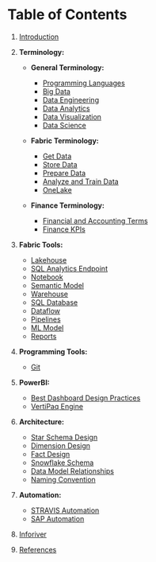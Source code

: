 # Table of Contents

1. [Introduction](introduction/)

2. **Terminology:**
   - **General Terminology:**  
     - [Programming Languages](general_terminology/languages/)  
     - [Big Data](general_terminology/big_data/)  
     - [Data Engineering](general_terminology/data_engineering/)  
     - [Data Analytics](general_terminology/data_analytics/)  
     - [Data Visualization](general_terminology/data_viz/)  
     - [Data Science](general_terminology/data_science/)  

   - **Fabric Terminology:**  
     - [Get Data](terminology/get_data/)  
     - [Store Data](terminology/store_data/)  
     - [Prepare Data](terminology/prepare_data/)  
     - [Analyze and Train Data](terminology/analyze_train_data/)  
     - [OneLake](terminology/onelake/)  

   - **Finance Terminology:**  
     - [Financial and Accounting Terms](finance_terms/finance_accounting_terms/)  
     - [Finance KPIs](finance_terms/finance_kpi/)  

3. **Fabric Tools:**
   - [Lakehouse](fabric_tools/lakehouse/)  
   - [SQL Analytics Endpoint](fabric_tools/sql_endpoint/)  
   - [Notebook](fabric_tools/notebook/)  
   - [Semantic Model](fabric_tools/semantic_model/)  
   - [Warehouse](fabric_tools/warehouse/)  
   - [SQL Database](fabric_tools/sql_database/)  
   - [Dataflow](fabric_tools/dataflow/)  
   - [Pipelines](fabric_tools/pipelines/)  
   - [ML Model](fabric_tools/ml_model/)  
   - [Reports](fabric_tools/reports/)  

4. **Programming Tools:**
   - [Git](programming_tools/git/)  

5. **PowerBI:**
   - [Best Dashboard Design Practices](power_bi/best_design_pracs/)  
   - [VertiPaq Engine](power_bi/vertipaq/)  

6. **Architecture:** 
   - [Star Schema Design](architecture/star_schema/)  
   - [Dimension Design](architecture/dimension_design/)  
   - [Fact Design](architecture/fact_design/)  
   - [Snowflake Schema](architecture/snowflake/)  
   - [Data Model Relationships](architecture/relationships/)  
   - [Naming Convention](architecture/naming_convention/)  

7. **Automation:**
   - [STRAVIS Automation](automation/stravis_automation/)  
   - [SAP Automation](automation/sap_automation/)  

8. [Inforiver](inforiver/)  

9. [References](references/)  
